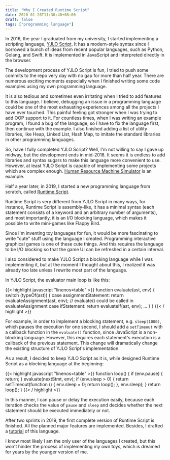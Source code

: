 ```yaml
---
title: "Why I Created Runtime Script"
date: 2020-01-26T11:30:40+08:00
draft: false
tags: ["programming language"]
---
```


In 2016, the year I graduated from my university, I started implementing a scripting language, [YJLO Script](https://yjlo123.github.io/yjlo-script/). It has a modern-style syntax since I borrowed a bunch of ideas from recent popular languages, such as Python, Golang, and Swift. It is implemented in JavaScript and interpreted directly in the browser.

The development process of YJLO Script is fun, I tried to push some commits to the repo very day with no gap for more than half year. There are numerous exciting moments especially when I finished writing some code examples using my own programming language.

It is also tedious and sometimes even irritating when I tried to add features to this language. I believe, debugging an issue in a programming language could be one of the most exhausting experiences among all the projects I have ever touched. This painful feeling got stronger when I was trying to add OOP support to it. For countless times, when I was writing an example program, I found a bug of the language, so I have to fix the language first, then continue with the example. I also finished adding a list of utility libraries, like Heap, Linked List, Hash Map, to imitate the standard libraries in other programming languages.

So, have I fully completed YJLO Script? Well, I'm not willing to say I gave up midway, but the development ends in mid-2018. It seems it is endless to add libraries and syntax sugars to make this language more convenient to use. However, at least YJLO Script is capable of implementing some projects which are complex enough. [Human Resource Machine Simulator](https://yjlo123.github.io/human-resource-machine-yjlo/) is an example.

Half a year later, in 2019, I started a new programming language from scratch, called [Runtime Script](https://runtime.siwei.dev/).

Runtime Script is very different from YJLO Script in many ways, for instance, Runtime Script is assembly-like, it has a minimal syntax (each statement consists of a keyword and an arbitrary number of arguments), and most importantly, it is an I/O blocking language, which makes it possible to write mini-games like Flappy Bird.

Since I'm inventing toy languages for fun, it would be more fascinating to write "cute" stuff using the language I created. Programming interactive graphical games is one of these cute things. And this requires the language to be I/O blocking so that the game UI can be refreshed in a certain interval.

I also considered to make YJLO Script a blocking language while I was implementing it, but at the moment I thought about this, I realized it was already too late unless I rewrite most part of the language.

In YJLO Script, the evaluator main loop is like this:

{{< highlight javascript "linenos=table" >}}
function evaluate(ast, env) {
	switch (typeOf(ast)) {
		case assignmentStatement:
			return evaluateAssignment(ast, env);	// evaluate() could be called in evaluateAssignment
		case ifStatement:
			return evaluateIf(ast, env);
		...
	}
}
{{< / highlight >}}

For example, in order to implement a blocking statement, e.g. `sleep(1000)`, which pauses the execution for one second, I should add a `setTimeout` with a callback function in the `evaluate()` function, since JavaScript is a non-blocking language. However, this requires each statement's execution is a callback of the previous statement. This change will dramatically change the existing structure of YJLO Script's implementation.

As a result, I decided to keep YJLO Script as it is, while designed Runtime Script as a blocking language at the beginning:

{{< highlight javascript "linenos=table" >}}
function loop() {
	if (env.pause) {
		return;
	}
	evaluate(nextStmt, env);
	if (env.sleep > 0) {
		return setTimeout(function () {
			env.sleep = 0;
			return loop();
		}, env.sleep);
	}
	return loop();
}
{{< / highlight >}}

In this manner, I can pause or delay the execution easily, because each iteration checks the value of `pause` and `sleep` and decides whether the next statement should be executed immediately or not.

After two sprints in 2019, the first complete version of Runtime Script is finished. All the planned major features are implemented. Besides, I drafted a [tutorial](https://siwei.dev/doc/runtime/) of this language.

I know most likely I am the only user of the languages I created, but this won't hinder the process of implementing my own toys, which is dreamed for years by the younger version of me.
